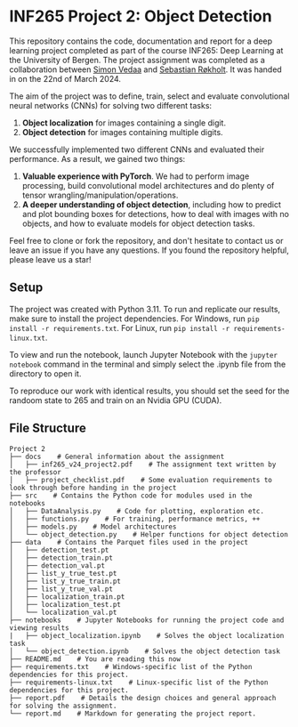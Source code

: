 # INF265 Project 2: Object Detection

This repository contains the code, documentation and report for a deep learning project completed as part of the course INF265: Deep Learning at the University of Bergen. 
The project assignment was completed as a collaboration between [Simon Vedaa](https://github.com/simsam8) and [Sebastian Røkholt](https://github.com/SebastianRokholt). It was handed in on the 22nd of March 2024. 

The aim of the project was to define, train, select and evaluate convolutional neural networks (CNNs) for solving two different tasks: </br> 
1. **Object localization** for images containing a single digit.
2. **Object detection** for images containing multiple digits.

We successfully implemented two different CNNs and evaluated their performance. As a result, we gained two things: 
  1. **Valuable experience with PyTorch**. We had to perform image processing, build convolutional model architectures and do plenty of tensor wrangling/manipulation/operations. 
  2. **A deeper understanding of object detection**, including how to predict and plot bounding boxes for detections, how to deal with images with no objects, and how to evaluate models for object detection tasks.

Feel free to clone or fork the repository, and don't hesitate to contact us or leave an issue if you have any questions. 
If you found the repository helpful, please leave us a star! 

## Setup

The project was created with Python 3.11. To run and replicate our results, make sure to install the project dependencies. 
For Windows, run `pip install -r requirements.txt`.
For Linux, run `pip install -r requirements-linux.txt`.

To view and run the notebook, launch Jupyter Notebook with the `jupyter notebook` command in the terminal and simply select the .ipynb file from the directory to open it.

To reproduce our work with identical results, you should set the seed for the randoom state to 265 and train on an Nvidia GPU (CUDA).

## File Structure

```
Project 2
├── docs    # General information about the assignment
│   ├── inf265_v24_project2.pdf    # The assignment text written by the professor
│   ├── project_checklist.pdf    # Some evaluation requirements to look through before handing in the project
├── src    # Contains the Python code for modules used in the notebooks
│   ├── DataAnalysis.py    # Code for plotting, exploration etc. 
│   ├── functions.py    # For training, performance metrics, ++
│   ├── models.py    # Model architectures
│   └── object_detection.py    # Helper functions for object detection
├── data    # Contains the Parquet files used in the project
│   ├── detection_test.pt
│   ├── detection_train.pt
│   ├── detection_val.pt
│   ├── list_y_true_test.pt
│   ├── list_y_true_train.pt
│   ├── list_y_true_val.pt
│   ├── localization_train.pt
│   ├── localization_test.pt
│   └── localization_val.pt
├── notebooks    # Jupyter Notebooks for running the project code and viewing results
|   ├── object_localization.ipynb    # Solves the object localization task
│   └── object_detection.ipynb    # Solves the object detection task
├── README.md    # You are reading this now
├── requirements.txt    # Windows-specific list of the Python dependencies for this project. 
├── requirements-linux.txt    # Linux-specific list of the Python dependencies for this project. 
├── report.pdf    # Details the design choices and general approach for solving the assignment.
└── report.md    # Markdown for generating the project report.
```
